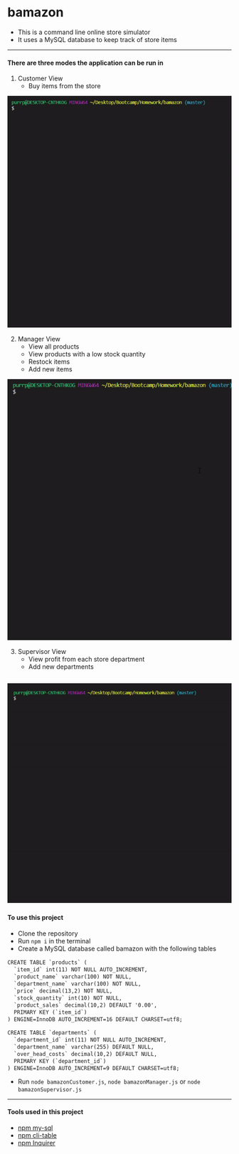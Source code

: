 # bamazon
* This is a command line online store simulator 
* It uses a MySQL database to keep track of store items
---
#### There are three modes the application can be run in
1. Customer View
    * Buy items from the store

![Alt Text](gifs/customer.gif)

2. Manager View
    * View all products
    * View products with a low stock quantity
    * Restock items
    * Add new items

![Alt Text](gifs/manager.gif)

3. Supervisor View
    * View profit from each store department
    * Add new departments

![Alt Text](gifs/supervisor.gif)
---
#### To use this project
* Clone the repository
* Run `npm i` in the terminal
* Create a MySQL database called bamazon with the following tables
```
CREATE TABLE `products` (
  `item_id` int(11) NOT NULL AUTO_INCREMENT,
  `product_name` varchar(100) NOT NULL,
  `department_name` varchar(100) NOT NULL,
  `price` decimal(13,2) NOT NULL,
  `stock_quantity` int(10) NOT NULL,
  `product_sales` decimal(10,2) DEFAULT '0.00',
  PRIMARY KEY (`item_id`)
) ENGINE=InnoDB AUTO_INCREMENT=16 DEFAULT CHARSET=utf8;
```
```
CREATE TABLE `departments` (
  `department_id` int(11) NOT NULL AUTO_INCREMENT,
  `department_name` varchar(255) DEFAULT NULL,
  `over_head_costs` decimal(10,2) DEFAULT NULL,
  PRIMARY KEY (`department_id`)
) ENGINE=InnoDB AUTO_INCREMENT=9 DEFAULT CHARSET=utf8;
```
* Run `node bamazonCustomer.js`, `node bamazonManager.js` or `node bamazonSupervisor.js` 
---
#### Tools used in this project
* [npm my-sql](https://www.npmjs.com/package/mysql)
* [npm cli-table](https://www.npmjs.com/package/cli-table)
* [npm Inquirer](https://www.npmjs.com/package/inquirer)